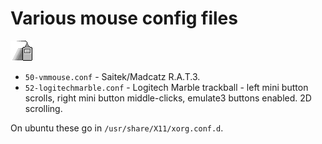 # Various mouse config files

![Mouse](../images/icons/mouse-crop.gif)

* `50-vmmouse.conf` - Saitek/Madcatz R.A.T.3.
* `52-logitechmarble.conf` - Logitech Marble trackball - left mini button scrolls, right mini button middle-clicks, emulate3 buttons enabled. 2D scrolling.

On ubuntu these go in `/usr/share/X11/xorg.conf.d`.
